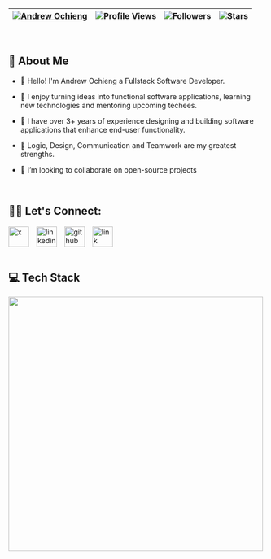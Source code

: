 | [![Andrew Ochieng](https://img.shields.io/badge/ANDREW-OCHIENG-<COLOR>.svg)](https://shields.io/) | ![Profile Views](https://komarev.com/ghpvc/?username=Andrew-Ochieng&color=green) | ![Followers](https://img.shields.io/github/followers/Andrew-Ochieng) | ![Stars](https://img.shields.io/github/stars/Andrew-Ochieng?label=Profile%20Stars&logo=Profile%20stars&logoColor=g) | 
--| --| --| --|

<br>

## 📖 About Me

*  👋 Hello! I'm Andrew Ochieng a Fullstack Software Developer.

* 🚀 I enjoy turning ideas into functional software applications, learning new technologies and mentoring upcoming techees.

* 🥑 I have over 3+ years of experience designing and building software applications that enhance end-user functionality.

* 🌱 Logic, Design, Communication and Teamwork are my greatest strengths.

* 👯 I’m looking to collaborate on open-source projects 


</br>

## 🙋‍♂️ Let's Connect:

<div align="left" style="display:flex; gap: 15px;">
  <a href="https://x.com/dev__drew" style="text-decoration: none;">
    <img width="40" height="40" src="https://img.icons8.com/3d-fluency/40/x.png" alt="x"/>
  </a>
  <a href="https://www.linkedin.com/in/andrew-ochieng-00b076180" style="text-decoration: none;">
    <img width="40" height="40" src="https://img.icons8.com/3d-fluency/40/linkedin.png" alt="linkedin"/>
  </a>
  <a href="https://github.com/andrew-ochieng" style="text-decoration: none;">
    <img width="40" height="40" src="https://img.icons8.com/3d-fluency/40/github.png" alt="github"/>
  </a>
  <a href="https://andrewochieng.netlify.app" style="text-decoration: none;">
    <img width="40" height="40" src="https://img.icons8.com/3d-fluency/40/link.png" alt="link"/>
  </a>
</div>


</br>

## 💻 Tech Stack

<img  src="https://skillicons.dev/icons?i=laravel,php,js,ts,react,nextjs,redux,jquery,postgres,sqlite,mongodb,css,sass,tailwind,bootstrap,git,github,heroku,figma,ai,xd,ps" style="width: 500px" />
